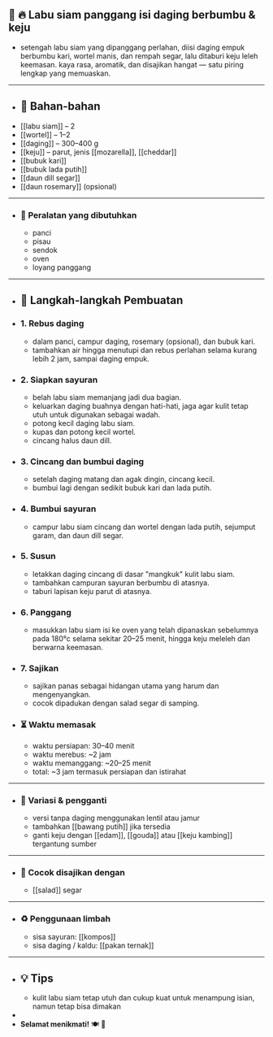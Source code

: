 ## 🧾 🔥 Labu siam panggang isi daging berbumbu & keju
- setengah labu siam yang dipanggang perlahan, diisi daging empuk berbumbu kari, wortel manis, dan rempah segar, lalu ditaburi keju leleh keemasan. kaya rasa, aromatik, dan disajikan hangat — satu piring lengkap yang memuaskan.
- ---
- ## 🍃 Bahan-bahan
- [[labu siam]] – 2
- [[wortel]] – 1–2
- [[daging]] – 300–400 g
- [[keju]] – parut, jenis [[mozarella]], [[cheddar]]
- [[bubuk kari]]
- [[bubuk lada putih]]
- [[daun dill segar]]
- [[daun rosemary]] (opsional)
- ---
- ### 🔧 Peralatan yang dibutuhkan
	- panci
	- pisau
	- sendok
	- oven
	- loyang panggang
- ---
- ## 📝 Langkah-langkah Pembuatan
- ### 1. Rebus daging
	- dalam panci, campur daging, rosemary (opsional), dan bubuk kari.
	- tambahkan air hingga menutupi dan rebus perlahan selama kurang lebih 2 jam, sampai daging empuk.
- ### 2. Siapkan sayuran
	- belah labu siam memanjang jadi dua bagian.
	- keluarkan daging buahnya dengan hati-hati, jaga agar kulit tetap utuh untuk digunakan sebagai wadah.
	- potong kecil daging labu siam.
	- kupas dan potong kecil wortel.
	- cincang halus daun dill.
- ### 3. Cincang dan bumbui daging
	- setelah daging matang dan agak dingin, cincang kecil.
	- bumbui lagi dengan sedikit bubuk kari dan lada putih.
- ### 4. Bumbui sayuran
	- campur labu siam cincang dan wortel dengan lada putih, sejumput garam, dan daun dill segar.
- ### 5. Susun
	- letakkan daging cincang di dasar "mangkuk" kulit labu siam.
	- tambahkan campuran sayuran berbumbu di atasnya.
	- taburi lapisan keju parut di atasnya.
- ### 6. Panggang
	- masukkan labu siam isi ke oven yang telah dipanaskan sebelumnya pada 180°c selama sekitar 20–25 menit, hingga keju meleleh dan berwarna keemasan.
- ### 7. Sajikan
	- sajikan panas sebagai hidangan utama yang harum dan mengenyangkan.
	- cocok dipadukan dengan salad segar di samping.
- ### ⏳ Waktu memasak
	- waktu persiapan: 30–40 menit
	- waktu merebus: ~2 jam
	- waktu memanggang: ~20–25 menit
	- total: ~3 jam termasuk persiapan dan istirahat
- ---
- ### 🧪 Variasi & pengganti
	- versi tanpa daging menggunakan lentil atau jamur
	- tambahkan [[bawang putih]] jika tersedia
	- ganti keju dengan [[edam]], [[gouda]] atau [[keju kambing]] tergantung sumber
- ---
- ### 🧭 Cocok disajikan dengan
	- [[salad]] segar
- ---
- ### ♻️ Penggunaan limbah
	- sisa sayuran: [[kompos]]
	- sisa daging / kaldu: [[pakan ternak]]
- ---
- ## 💡 Tips
	- kulit labu siam tetap utuh dan cukup kuat untuk menampung isian, namun tetap bisa dimakan
-
- **Selamat menikmati!** 🍽️ 🌿